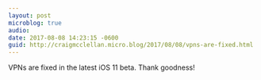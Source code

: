 ```yaml
---
layout: post
microblog: true
audio: 
date: 2017-08-08 14:23:15 -0600
guid: http://craigmcclellan.micro.blog/2017/08/08/vpns-are-fixed.html
---
```

VPNs are fixed in the latest iOS 11 beta. Thank goodness!

